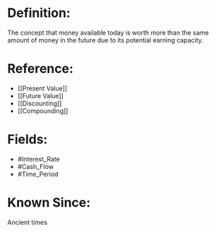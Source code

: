 

# Definition:
The concept that money available today is worth more than the same amount of money in the future due to its potential earning capacity.

# Reference:
- [[Present Value]]
- [[Future Value]]
- [[Discounting]]
- [[Compounding]]

# Fields: 
- #Interest_Rate
- #Cash_Flow
- #Time_Period

# Known Since:
Ancient times

